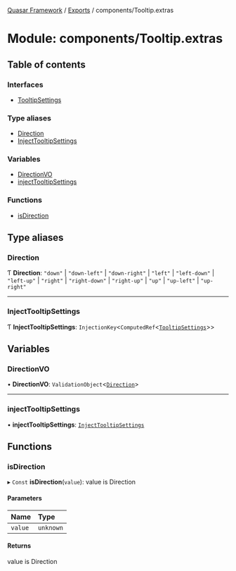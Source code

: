 [Quasar Framework](../index.md) / [Exports](../modules.md) / components/Tooltip.extras

# Module: components/Tooltip.extras

## Table of contents

### Interfaces

- [TooltipSettings](../interfaces/components_Tooltip_extras.TooltipSettings.md)

### Type aliases

- [Direction](components_Tooltip_extras.md#direction)
- [InjectTooltipSettings](components_Tooltip_extras.md#injecttooltipsettings)

### Variables

- [DirectionVO](components_Tooltip_extras.md#directionvo)
- [injectTooltipSettings](components_Tooltip_extras.md#injecttooltipsettings)

### Functions

- [isDirection](components_Tooltip_extras.md#isdirection)

## Type aliases

### Direction

Ƭ **Direction**: ``"down"`` \| ``"down-left"`` \| ``"down-right"`` \| ``"left"`` \| ``"left-down"`` \| ``"left-up"`` \| ``"right"`` \| ``"right-down"`` \| ``"right-up"`` \| ``"up"`` \| ``"up-left"`` \| ``"up-right"``

___

### InjectTooltipSettings

Ƭ **InjectTooltipSettings**: `InjectionKey`<`ComputedRef`<[`TooltipSettings`](../interfaces/components_Tooltip_extras.TooltipSettings.md)\>\>

## Variables

### DirectionVO

• **DirectionVO**: `ValidationObject`<[`Direction`](components_Tooltip_extras.md#direction)\>

___

### injectTooltipSettings

• **injectTooltipSettings**: [`InjectTooltipSettings`](components_Tooltip_extras.md#injecttooltipsettings)

## Functions

### isDirection

▸ `Const` **isDirection**(`value`): value is Direction

#### Parameters

| Name | Type |
| :------ | :------ |
| `value` | `unknown` |

#### Returns

value is Direction
